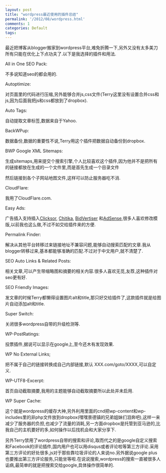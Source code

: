 ```yaml
---
layout: post
title: "wordpress最近使用的插件总结"
permalink: '/2012/08/wordpress.html'
comments: 1
categories: Default
tags: 
---
```

最近把博客从blogger搬家到wordpress平台,难免折腾一下,另外又没有太多美刀所有只能在优化上下点功夫了.以下是我选择的插件和用法.

All in One SEO Pack:

不多说知道seo的都会用的.

Autoptimize:

对页面里的代码进行压缩,另外能够合并js,css文件(Terry这里没有设置合并css和js,因为后面我把js和css都放到了dropbox).

Auto Tags:

自动提取文章标签,数据来自于Yahoo.

BackWPup:

数据备份,数据的重要性不说,Terry用这个插件把数据自动备份到dropbox.

BWP Google XML Sitemaps:

生成sitemaps,用来提交个搜索引擎,个人比较喜欢这个插件,因为他并不是把所有的链接都放在生成的一个文件里,而是首先生成一个目录文件

然后链接到各个子网站地图文件,这样可以防止服务器吃不消.

CloudFlare:

我用了CloudFlare.com.

Easy Ads:

广告插入支持插入[Clicksor](http://signup.clicksor.com/pub/index.php?ref=105268),&nbsp;[Chitika](http://chitika.com/),&nbsp;[BidVertiser](http://www.bidvertiser.com/bdv/bidvertiser/bdv_ref_publisher.dbm?Ref_Option=pub&amp;Ref_PID=229404)&nbsp;和[AdSense](http://adsense.google.com/),很多人喜欢修改模版,以前我也这么做,不过不如交给插件来的方便.

Permalink Finder:

解决从其他平台转移过来链接地址不兼容问题,能够自动搜索匹配的文章.我从blogger转移过来,基本都能够准确的匹配.不过对于中文用户,就不清楚了.

SEO Auto Links &amp; Related Posts:

相关文章,可以产生带缩略图和摘要的相关内容.很多人喜欢无觅,友荐,这种插件对seo更有好.

SEO Friendly Images:

发文章的时候Terry都懒得设置图片alt和title,那只好交给插件了,这款插件就是给图片自动添加alt和title.

Super Switch:

关闭很多wordpress自带的升级检测等.

WP-PostRatings:

投票插件,据说可以显示在google上,至今还木有发现效果.

WP No External Links;

把不属于自己的链接转换成自己内部链接,默认 XXX.com/goto/XXXX,可以自定义.

WP-UTF8-Excerpt:

首页自动截取摘要,我用的主题能够自动截取摘要所以此处并未启用.

WP Super Cache:

这个就是wordpress的缓存大神,另外利用里面的cnd把wp-content和wp-includes里的非php文件放到dropbox(嘿嘿景德镇的兄弟姐妹们泪奔吧),这样一来减少了服务器的负担,也减少了流量的消耗,另一方面dropbox是托管到亚马逊的,比我自己的主机要好的多,如何操作以后找机会和大家分享下.

另外Terry禁用了wordpress自带的搜索和评论,取而代之的是google自定义搜索和Facebook的评论插件,国内用户也可以用disqus或者评论啦等第三方评论.采用第三方评论的好处很多,js对于那些靠垃圾评论的人来说no.另外据说google plus也要推出第三方评论服务,只能坐等啦.在说说搜索,wordpress的搜索一直被很多人诟病,最简单的就是把搜索交给google,具体操作很简单的.

&nbsp;&nbsp;&nbsp;&nbsp;&nbsp;&nbsp;&nbsp;

<strong style="word-wrap: break-word; display: block; margin-bottom: 0.2em; font-family: sans-serif; font-size: 12px; line-height: 16.78333282470703px; white-space: nowrap; background-color: #fcfcfc;">  
</strong>